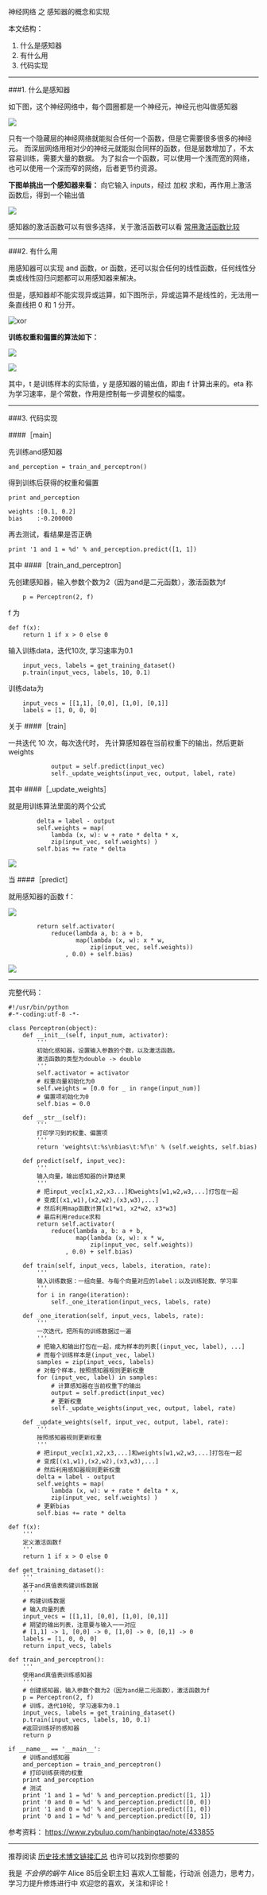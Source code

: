 神经网络 之 感知器的概念和实现

本文结构：

1. 什么是感知器
2. 有什么用
3. 代码实现

---

###1. 什么是感知器


如下图，这个神经网络中，每个圆圈都是一个神经元，神经元也叫做感知器

![](http://upload-images.jianshu.io/upload_images/1667471-24f3e1823973e1ba.png?imageMogr2/auto-orient/strip%7CimageView2/2/w/1240)

只有一个隐藏层的神经网络就能拟合任何一个函数，但是它需要很多很多的神经元。
而深层网络用相对少的神经元就能拟合同样的函数，但是层数增加了，不太容易训练，需要大量的数据。
为了拟合一个函数，可以使用一个浅而宽的网络，也可以使用一个深而窄的网络，后者更节约资源。


**下图单挑出一个感知器来看：**
向它输入 inputs，经过 加权 求和，再作用上激活函数后，得到一个输出值

![](http://upload-images.jianshu.io/upload_images/1667471-e853dcb5c062ea07.png?imageMogr2/auto-orient/strip%7CimageView2/2/w/1240)

感知器的激活函数可以有很多选择，关于激活函数可以看 [常用激活函数比较](http://www.jianshu.com/p/22d9720dbf1a)


---

###2. 有什么用

用感知器可以实现 and 函数，or 函数，还可以拟合任何的线性函数，任何线性分类或线性回归问题都可以用感知器来解决。

但是，感知器却不能实现异或运算，如下图所示，异或运算不是线性的，无法用一条直线把 0 和 1 分开。

![xor](http://upload-images.jianshu.io/upload_images/1667471-1b39373f24172e01.png?imageMogr2/auto-orient/strip%7CimageView2/2/w/1240)


**训练权重和偏置的算法如下：**

![](http://upload-images.jianshu.io/upload_images/1667471-067075da40037f8f.png?imageMogr2/auto-orient/strip%7CimageView2/2/w/1240)


![](http://upload-images.jianshu.io/upload_images/1667471-24376c679ec40dc5.png?imageMogr2/auto-orient/strip%7CimageView2/2/w/1240)

其中，t 是训练样本的实际值，y 是感知器的输出值，即由 f 计算出来的。eta 称为学习速率，是个常数，作用是控制每一步调整权的幅度。

---

###3. 代码实现

####［main］

先训练and感知器
```
and_perception = train_and_perceptron()
```

得到训练后获得的权重和偏置
```
print and_perception	
```
```
weights	:[0.1, 0.2]
bias	:-0.200000
```

再去测试，看结果是否正确
```
print '1 and 1 = %d' % and_perception.predict([1, 1])
```

其中
####［train_and_perceptron］

先创建感知器，输入参数个数为2（因为and是二元函数），激活函数为f
```
    p = Perceptron(2, f)
```

f 为
```
def f(x):
    return 1 if x > 0 else 0
```

输入训练data，迭代10次, 学习速率为0.1
```
    input_vecs, labels = get_training_dataset()
    p.train(input_vecs, labels, 10, 0.1)
```

训练data为
```
    input_vecs = [[1,1], [0,0], [1,0], [0,1]]
    labels = [1, 0, 0, 0]
```

关于
####［train］

一共迭代 10 次，每次迭代时，
先计算感知器在当前权重下的输出，然后更新weights
```
            output = self.predict(input_vec)
            self._update_weights(input_vec, output, label, rate)
```

其中
####［_update_weights］

就是用训练算法里面的两个公式
```
        delta = label - output
        self.weights = map(
            lambda (x, w): w + rate * delta * x,
            zip(input_vec, self.weights) )
        self.bias += rate * delta
```

![](http://upload-images.jianshu.io/upload_images/1667471-00eb84a64e743cf1.png?imageMogr2/auto-orient/strip%7CimageView2/2/w/1240)


当
####［predict］

就用感知器的函数 f：

![](http://upload-images.jianshu.io/upload_images/1667471-7622f2e0be50a345.png?imageMogr2/auto-orient/strip%7CimageView2/2/w/1240)

```
        return self.activator(
            reduce(lambda a, b: a + b,
                   map(lambda (x, w): x * w,  
                       zip(input_vec, self.weights))
                , 0.0) + self.bias)
```

![](http://upload-images.jianshu.io/upload_images/1667471-ab0bb34b36e19843.png?imageMogr2/auto-orient/strip%7CimageView2/2/w/1240)

---

完整代码：

```
#!/usr/bin/python
#-*-coding:utf-8 -*-

class Perceptron(object):
    def __init__(self, input_num, activator):
        '''
        初始化感知器，设置输入参数的个数，以及激活函数。
        激活函数的类型为double -> double
        '''
        self.activator = activator
        # 权重向量初始化为0
        self.weights = [0.0 for _ in range(input_num)]
        # 偏置项初始化为0
        self.bias = 0.0
        
    def __str__(self):
        '''
        打印学习到的权重、偏置项
        '''
        return 'weights\t:%s\nbias\t:%f\n' % (self.weights, self.bias)
        
    def predict(self, input_vec):
        '''
        输入向量，输出感知器的计算结果
        '''
        # 把input_vec[x1,x2,x3...]和weights[w1,w2,w3,...]打包在一起
        # 变成[(x1,w1),(x2,w2),(x3,w3),...]
        # 然后利用map函数计算[x1*w1, x2*w2, x3*w3]
        # 最后利用reduce求和
        return self.activator(
            reduce(lambda a, b: a + b,
                   map(lambda (x, w): x * w,  
                       zip(input_vec, self.weights))
                , 0.0) + self.bias)
                
    def train(self, input_vecs, labels, iteration, rate):
        '''
        输入训练数据：一组向量、与每个向量对应的label；以及训练轮数、学习率
        '''
        for i in range(iteration):
            self._one_iteration(input_vecs, labels, rate)
            
    def _one_iteration(self, input_vecs, labels, rate):
        '''
        一次迭代，把所有的训练数据过一遍
        '''
        # 把输入和输出打包在一起，成为样本的列表[(input_vec, label), ...]
        # 而每个训练样本是(input_vec, label)
        samples = zip(input_vecs, labels)
        # 对每个样本，按照感知器规则更新权重
        for (input_vec, label) in samples:
            # 计算感知器在当前权重下的输出
            output = self.predict(input_vec)
            # 更新权重
            self._update_weights(input_vec, output, label, rate)
            
    def _update_weights(self, input_vec, output, label, rate):
        '''
        按照感知器规则更新权重
        '''
        # 把input_vec[x1,x2,x3,...]和weights[w1,w2,w3,...]打包在一起
        # 变成[(x1,w1),(x2,w2),(x3,w3),...]
        # 然后利用感知器规则更新权重
        delta = label - output
        self.weights = map(
            lambda (x, w): w + rate * delta * x,
            zip(input_vec, self.weights) )
        # 更新bias
        self.bias += rate * delta

def f(x):
    '''
    定义激活函数f
    '''
    return 1 if x > 0 else 0
    
def get_training_dataset():
    '''
    基于and真值表构建训练数据
    '''
    # 构建训练数据
    # 输入向量列表
    input_vecs = [[1,1], [0,0], [1,0], [0,1]]
    # 期望的输出列表，注意要与输入一一对应
    # [1,1] -> 1, [0,0] -> 0, [1,0] -> 0, [0,1] -> 0
    labels = [1, 0, 0, 0]
    return input_vecs, labels   
     
def train_and_perceptron():
    '''
    使用and真值表训练感知器
    '''
    # 创建感知器，输入参数个数为2（因为and是二元函数），激活函数为f
    p = Perceptron(2, f)
    # 训练，迭代10轮, 学习速率为0.1
    input_vecs, labels = get_training_dataset()
    p.train(input_vecs, labels, 10, 0.1)
    #返回训练好的感知器
    return p
    
if __name__ == '__main__': 
    # 训练and感知器
    and_perception = train_and_perceptron()
    # 打印训练获得的权重
    print and_perception
    # 测试
    print '1 and 1 = %d' % and_perception.predict([1, 1])
    print '0 and 0 = %d' % and_perception.predict([0, 0])
    print '1 and 0 = %d' % and_perception.predict([1, 0])
    print '0 and 1 = %d' % and_perception.predict([0, 1])
```

参考资料：
https://www.zybuluo.com/hanbingtao/note/433855

---
推荐阅读 [历史技术博文链接汇总](http://www.jianshu.com/p/28f02bb59fe5)
也许可以找到你想要的

我是 *不会停的蜗牛* Alice
85后全职主妇
喜欢人工智能，行动派
创造力，思考力，学习力提升修炼进行中
欢迎您的喜欢，关注和评论！